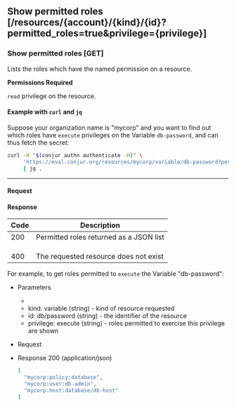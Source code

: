 ## Show permitted roles [/resources/{account}/{kind}/{id}?permitted_roles=true&privilege={privilege}]

### Show permitted roles [GET]

Lists the roles which have the named permission on a resource.

**Permissions Required**

`read` privilege on the resource.

<!-- include(partials/resource_kinds.md) -->

#### Example with `curl` and `jq`

Suppose your organization name is "mycorp" and you want to find out which roles have `execute` privileges on the Variable `db-password`, and can thus fetch the secret:

```bash
curl -H "$(conjur authn authenticate -H)" \
     'https://eval.conjur.org/resources/mycorp/variable/db-password?permitted_roles=true&privilege=execute' \
     | jq .
```

---

#### Request

<!-- include(partials/auth_header_table.md) -->

#### Response

| Code | Description                             |
|------|-----------------------------------------|
|  200 | Permitted roles returned as a JSON list |
|<!-- include(partials/http_401.md) -->|
|<!-- include(partials/http_403.md) -->|
|<!-- include(partials/http_422.md) -->|
|  400 | The requested resource does not exist   |

For example, to get roles permitted to `execute` the Variable "db-password":

+ Parameters
  + <!-- include(partials/account_param.md) -->
  + kind: variable (string) - kind of resource requested
  + id: db/password (string)  - the identifier of the resource
  + privilege: execute (string) - roles permitted to exercise this privilege are shown

+ Request
  <!-- include(partials/auth_header_code.md) -->

+ Response 200 (application/json)

    ```json
    [
      "mycorp:policy:database",
      "mycorp:user:db-admin",
      "mycorp:host:database/db-host"
    ]
    ```

